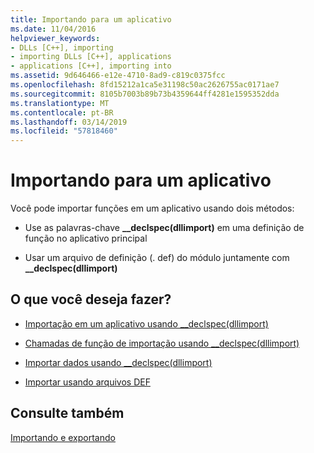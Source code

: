 ```yaml
---
title: Importando para um aplicativo
ms.date: 11/04/2016
helpviewer_keywords:
- DLLs [C++], importing
- importing DLLs [C++], applications
- applications [C++], importing into
ms.assetid: 9d646466-e12e-4710-8ad9-c819c0375fcc
ms.openlocfilehash: 8fd15212a1ca5e31198c50ac2626755ac0171ae7
ms.sourcegitcommit: 8105b7003b89b73b4359644ff4281e1595352dda
ms.translationtype: MT
ms.contentlocale: pt-BR
ms.lasthandoff: 03/14/2019
ms.locfileid: "57818460"
---
```

# <a name="importing-into-an-application"></a>Importando para um aplicativo

Você pode importar funções em um aplicativo usando dois métodos:

- Use as palavras-chave **__declspec(dllimport)** em uma definição de função no aplicativo principal

- Usar um arquivo de definição (. def) do módulo juntamente com **__declspec(dllimport)**

## <a name="what-do-you-want-to-do"></a>O que você deseja fazer?

- [Importação em um aplicativo usando __declspec(dllimport)](importing-into-an-application-using-declspec-dllimport.md)

- [Chamadas de função de importação usando __declspec(dllimport)](importing-function-calls-using-declspec-dllimport.md)

- [Importar dados usando __declspec(dllimport)](importing-data-using-declspec-dllimport.md)

- [Importar usando arquivos DEF](importing-using-def-files.md)

## <a name="see-also"></a>Consulte também

[Importando e exportando](importing-and-exporting.md)
